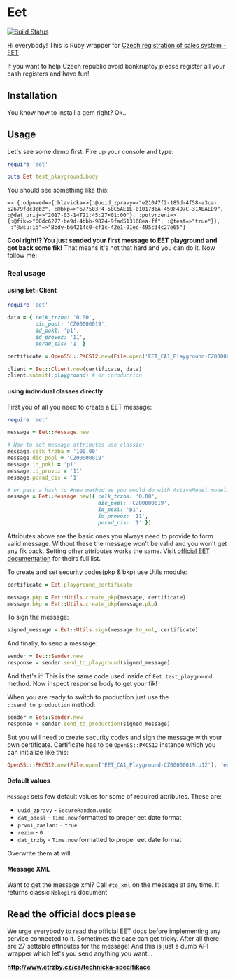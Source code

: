 # Eet
[![Build Status](https://travis-ci.org/ucetnictvi-on-line/eet.svg?branch=master)](https://travis-ci.org/ucetnictvi-on-line/eet)

Hi everybody! This is Ruby wrapper for [Czech registration of sales system - EET](http://www.etrzby.cz/cs/index)

If you want to help Czech republic avoid bankruptcy please register all your cash registers and have fun!

## Installation

You know how to install a gem right? Ok..

## Usage

Let's see some demo first. Fire up your console and type:

```ruby
require 'eet'

puts Eet.test_playground.body
```
You should see something like this:
```shell
=> {:odpoved=>{:hlavicka=>{:@uuid_zpravy=>"e21047f2-185d-4f58-a3ca-52679f8c3cb2", :@bkp=>"677503F4-58C5AE1E-0101736A-450F4D7C-31ABAED9", :@dat_prij=>"2017-03-14T21:45:27+01:00"}, :potvrzeni=>{:@fik=>"00dc6277-be9d-4bbb-9824-9fad513168ea-ff", :@test=>"true"}},
 :"@wsu:id"=>"Body-b64214c0-cf1c-42e1-91ec-495c34c27e65"}
```

**Cool right!? You just sended your first message to EET playground and got back some fik!** That means it's not that hard and you can do it. Now follow me:

### Real usage

#### using Eet::Client

```ruby
require 'eet'

data = { celk_trzba: '0.00',
         dic_popl: 'CZ00000019',
         id_pokl: 'p1',
         id_provoz: '11',
         porad_cis: '1' }

certificate = OpenSSL::PKCS12.new(File.open('EET_CA1_Playground-CZ00000019.p12'), 'eet') # (substitute your path and password)

client = Eet::Client.new(certificate, data)
client.submit(:playground) # or :production
```

#### using individual classes directly

First you of all you need to create a EET message:


```ruby
require 'eet'

message = Eet::Message.new

# Now to set message attributes use classic:
message.celk_trzba = '100.00'
message.dic_popl = 'CZ00000019'
message.id_pokl = 'p1'
message.id_provoz = '11'
message.porad_cis = '1'

# or pass a hash to #new method as you would do with ActiveModel model:
message = Eet::Message.new({ celk_trzba: '0.00',
                             dic_popl: 'CZ00000019',
                             id_pokl: 'p1',
                             id_provoz: '11',
                             porad_cis: '1' })
```

Attributes above are the basic ones you always need to provide to form valid message. Without these the message won't be valid and you won't get any fik back. Setting other attributes works the same. Visit [official EET documentation](http://www.etrzby.cz/cs/technicka-specifikace) for theirs full list.

To create and set security codes(pkp & bkp) use Utils module:
```ruby
certificate = Eet.playground_certificate

message.pkp = Eet::Utils.create_pkp(message, certificate)
message.bkp = Eet::Utils.create_bkp(message.pkp)
```

To sign the message:
```ruby
signed_message = Eet::Utils.sign(message.to_xml, certificate)
```

And finally, to send a message:
```ruby
sender = Eet::Sender.new
response = sender.send_to_playground(signed_message)
```

And that's it! This is the same code used inside of `Eet.test_playground` method. Now inspect response body to get your fik!

When you are ready to switch to production just use the `::send_to_production` method:
```ruby
sender = Eet::Sender.new
response = sender.send_to_production(signed_message)
```
But you will need to create security codes and sign the message with your own certificate. Certificate has to be `OpenSS::PKCS12` instance which you can initialize like this:
```ruby
OpenSSL::PKCS12.new(File.open('EET_CA1_Playground-CZ00000019.p12'), 'eet') # (substitute your path and password)
```

#### Default values

`Message` sets few default values for some of required attributes. These are:

* `uuid_zpravy` - `SecureRandom.uuid`
* `dat_odesl` - `Time.now` formatted to proper eet date format
* `prvni_zaslani` - `true`
* `rezim` - `0`
* `dat_trzby` - `Time.now` formatted to proper eet date format

Overwrite them at will.

#### Message XML

Want to get the message xml? Call `#to_xml` on the message at any time. It returns classic `Nokogiri` document

## Read the official docs please

We urge everybody to read the official EET docs before implementing any service connected to it. Sometimes the case can get tricky. After all there are 27 settable attributes for the message! And this is just a dumb API wrapper which let's you send anything you want...

**http://www.etrzby.cz/cs/technicka-specifikace**
